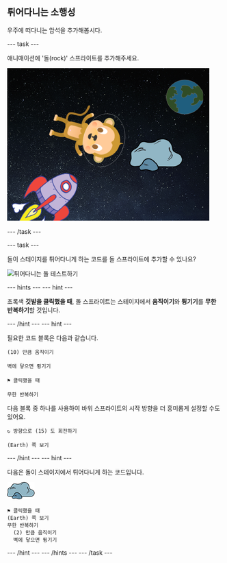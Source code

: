 ## 튀어다니는 소행성

우주에 떠다니는 암석을 추가해봅시다.

\--- task \---

애니매이션에 '돌(rock)' 스프라이트를 추가해주세요.

![돌 스프라이트 추가하기](images/space-rock-sprite.png)

\--- /task \---

\--- task \---

돌이 스테이지를 튀어다니게 하는 코드를 돌 스프라이트에 추가할 수 있나요?

![튀어다니는 돌 테스트하기](images/space-bounce-test.png)

\--- hints \--- \--- hint \---

초록색 **깃발을 클릭했을 때**, 돌 스프라이트는 스테이지에서 **움직이기**와 **튕기기**를 **무한 반복하기**할 것입니다.

\--- /hint \--- \--- hint \---

필요한 코드 블록은 다음과 같습니다.

```blocks3
(10) 만큼 움직이기

벽에 닿으면 튕기기

⚑ 클릭했을 때

무한 반복하기
```

다음 블록 중 하나를 사용하여 바위 스프라이트의 시작 방향을 더 흥미롭게 설정할 수도 있어요.

```blocks3
↻ 방향으로 (15) 도 회전하기

(Earth) 쪽 보기
```

\--- /hint \--- \--- hint \---

다음은 돌이 스테이지에서 튀어다니게 하는 코드입니다.

![돌 스프라이트](images/sprite-rock.png)

```blocks3
⚑ 클릭했을 때
(Earth) 쪽 보기
무한 반복하기 
  (2) 만큼 움직이기
  벽에 닿으면 튕기기
```

\--- /hint \--- \--- /hints \--- \--- /task \---